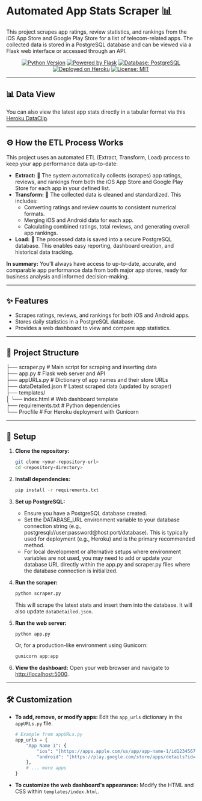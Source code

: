 # Automated App Stats Scraper 📊

This project scrapes app ratings, review statistics, and rankings from the iOS App Store and Google Play Store for a list of telecom-related apps. The collected data is stored in a PostgreSQL database and can be viewed via a Flask web interface or accessed through an API.

<p align="center">
  <a href="https://www.python.org/"><img src="https://img.shields.io/badge/Python-3.x-blue.svg?logo=python&logoColor=white" alt="Python Version"></a>
  <a href="https://flask.palletsprojects.com/"><img src="https://img.shields.io/badge/Flask-2.x-black.svg?logo=flask&logoColor=white" alt="Powered by Flask"></a>
  <a href="https://www.postgresql.org/"><img src="https://img.shields.io/badge/Database-PostgreSQL-blue.svg?logo=postgresql&logoColor=white" alt="Database: PostgreSQL"></a>
  <a href="https://www.heroku.com/"><img src="https://img.shields.io/badge/Heroku-Deployed-430098.svg?logo=heroku&logoColor=white" alt="Deployed on Heroku"></a>
  <a href="LICENSE_PLACEHOLDER.md"><img src="https://img.shields.io/badge/License-MIT-yellow.svg" alt="License: MIT"></a>
</p>

---

## 📊 Data View

You can also view the latest app stats directly in a tabular format via this [Heroku DataClip](https://data.heroku.com/dataclips/ctivnnjqlkpalkxnltdlboovepmn).

---

## ⚙️ How the ETL Process Works

This project uses an automated ETL (Extract, Transform, Load) process to keep your app performance data up-to-date:

-   **Extract:** 📲 The system automatically collects (scrapes) app ratings, reviews, and rankings from both the iOS App Store and Google Play Store for each app in your defined list.
-   **Transform:** 🔄 The collected data is cleaned and standardized. This includes:
    -   Converting ratings and review counts to consistent numerical formats.
    -   Merging iOS and Android data for each app.
    -   Calculating combined ratings, total reviews, and generating overall app rankings.
-   **Load:** 💾 The processed data is saved into a secure PostgreSQL database. This enables easy reporting, dashboard creation, and historical data tracking.

**In summary:** You'll always have access to up-to-date, accurate, and comparable app performance data from both major app stores, ready for business analysis and informed decision-making.

---

## ✨ Features

-   Scrapes ratings, reviews, and rankings for both iOS and Android apps.
-   Stores daily statistics in a PostgreSQL database.
-   Provides a web dashboard to view and compare app statistics.
  
---

## 📁 Project Structure

├── scraper.py         # Main script for scraping and inserting data <br>
├── app.py             # Flask web server and API <br>
├── appURLs.py         # Dictionary of app names and their store URLs <br>
├── dataDetailed.json  # Latest scraped data (updated by scraper) <br>
├── templates/ <br>
│  └── index.html     # Web dashboard template <br>
├── requirements.txt   # Python dependencies <br>
└── Procfile           # For Heroku deployment with Gunicorn


---

## 🚀 Setup

1.  **Clone the repository:**
    ```bash
    git clone <your-repository-url>
    cd <repository-directory>
    ```

2.  **Install dependencies:**
    ```bash
    pip install -r requirements.txt
    ```

3.  **Set up PostgreSQL:**
    -   Ensure you have a PostgreSQL database created.
    -   Set the DATABASE_URL environment variable to your database connection string (e.g., postgresql://user:password@host:port/database). This is typically used for deployment (e.g., Heroku) and is the primary recommended method.
    -   For local development or alternative setups where environment variables are not used, you may need to add or update your database URL directly within the app.py and scraper.py files where the database connection is initialized.

4.  **Run the scraper:**
    ```bash
    python scraper.py
    ```
    This will scrape the latest stats and insert them into the database. It will also update `dataDetailed.json`.

5.  **Run the web server:**
    ```bash
    python app.py
    ```
    Or, for a production-like environment using Gunicorn:
    ```bash
    gunicorn app:app
    ```

6.  **View the dashboard:**
    Open your web browser and navigate to [http://localhost:5000](http://localhost:5000).

---

## 🛠️ Customization

-   **To add, remove, or modify apps:** Edit the `app_urls` dictionary in the `appURLs.py` file.
    ```python
    # Example from appURLs.py
    app_urls = {
        "App Name 1": {
            "ios": "[https://apps.apple.com/us/app/app-name-1/id123456789](https://apps.apple.com/us/app/app-name-1/id123456789)",
            "android": "[https://play.google.com/store/apps/details?id=com.example.app1](https://play.google.com/store/apps/details?id=com.example.app1)"
        },
        # ... more apps
    }
    ```
-   **To customize the web dashboard's appearance:** Modify the HTML and CSS within `templates/index.html`.
  
